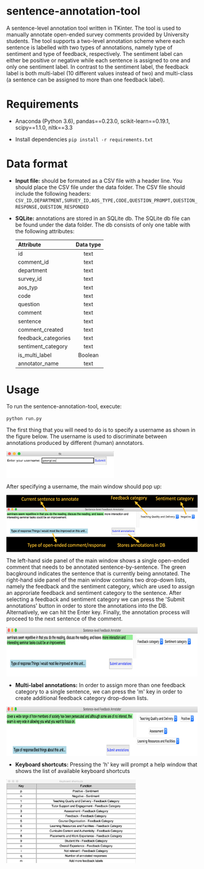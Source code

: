 # sentence-annotation-tool
A sentence-level annotation tool written in TKinter. 
The tool is used to manually annotate open-ended survey comments provided by University students. 
The tool supports a two-level annotation scheme where each sentence is labelled with two types of annotations, namely type of sentiment and type of feedback, respectively. 
The sentiment label can either be positive or negative while each sentence is assigned to one and only one sentiment label. 
In contrast to the sentiment label, the feedback label is both multi-label (10 different values instead of two) 
and multi-class (a sentence can be assigned to more than one feedback label).  

# Requirements
* Anaconda (Python 3.6), pandas==0.23.0, scikit-learn==0.19.1, scipy==1.1.0, nltk==3.3


* Install dependencies `pip install -r requirements.txt`


# Data format 

* **Input file:** should be formated as a CSV file with a header line. You should place the CSV file under the data folder. The CSV file should include the following headers:
`CSV_ID,DEPARTMENT,SURVEY_ID,AOS_TYPE,CODE,QUESTION_PROMPT,QUESTION_RESPONSE,QUESTION_RESPONDED`

* **SQLite:** annotations are stored in an SQLite db. The SQLite db file can be found under the data folder. The db consists of only one table with the following attributes:

      
    | Attribute        | Data type           | 
    | ------------- |:-------------:| 
    | id      | text | 
    | comment_id      | text      |    
    | department | text |
    | survey_id | text |
    | aos_typ | text |
    | code | text |
    | question | text |
    | comment | text |
    | sentence | text |
    | comment_created | text |
    | feedback_categories | text |
    | sentiment_category | text |
    | is_multi_label | Boolean |
    | annotator_name | text |   
    
# Usage
To run the sentence-annotation-tool, execute:

`python run.py`
 
The first thing that you will need to do is to specify a username as shown in the figure below. 
The username is used to discriminate between annotations produced by different (human) annotators.
  
<img align="center"  height="70" src="https://raw.githubusercontent.com/gkontonatsios/sentence-annotation-tool/master/figures/username.png">

After specifying a username, the main window should pop up:  

<img align="center"  height="150" src="https://raw.githubusercontent.com/gkontonatsios/sentence-annotation-tool/master/figures/main_window.png">

The left-hand side panel of the main window shows a single open-ended comment that needs to be annotated sentence-by-sentence. The green bacgkround indicates the sentence that is currently being annotated. 
The right-hand side panel of the main window contains two drop-down lists, namely the feedback and the sentiment category, which are used to assign an approriate feedback and sentiment category to the sentence. 
After selecting a feedback and sentiment category we can press the 'Submit annotations' button in order to store the annotations into the DB. 
Alternatively, we can hit the Enter key. 
Finally, the annotation process will proceed to the next sentence of the comment.

<img align="center"  height="130" src="https://raw.githubusercontent.com/gkontonatsios/sentence-annotation-tool/master/figures/main_window_2.png">

<br />

* **Multi-label annotations:** In order to assign more than one feedback category to a single sentence, we can press the 'm' key in order to create additional feedback category drop-down lists.
 
<img align="center"  height="130" src="https://raw.githubusercontent.com/gkontonatsios/sentence-annotation-tool/master/figures/main_window_3.png">

* **Keyboard shortcuts:** Pressing the 'h' key will prompt a help window that shows the list of available keyboard shortcuts

<img align="center"  height="220" src="https://raw.githubusercontent.com/gkontonatsios/sentence-annotation-tool/master/figures/help_window.png">
 